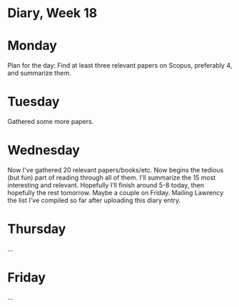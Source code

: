 # Diary, Week 18

# Monday

Plan for the day: Find at least three relevant papers on Scopus, preferably 4, and summarize them.

# Tuesday

Gathered some more papers.

# Wednesday

Now I've gathered 20 relevant papers/books/etc. Now begins the tedious (but fun) part of reading through all of them. I'll summarize the 15 most interesting and relevant. Hopefully I'll finish around 5-8 today, then hopefully the rest tomorrow. Maybe a couple on Friday. Mailing Lawrency the list I've compiled so far after uploading this diary entry.

# Thursday

...

# Friday

...
